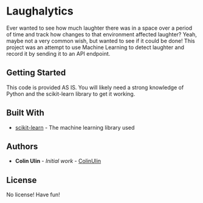 # Laughalytics

Ever wanted to see how much laughter there was in a space over a period of time and track how changes to that environment affected laughter? Yeah, maybe not a very common wish, but wanted to see if it could be done! This project was an attempt to use Machine Learning to detect laughter and record it by sending it to an API endpoint.

## Getting Started

This code is provided AS IS. You will likely need a strong knowledge of Python and the scikit-learn library to get it working.

## Built With

* [scikit-learn](https://scikit-learn.org/) - The machine learning library used

## Authors

* **Colin Ulin** - *Initial work* - [ColinUlin](https://github.com/colinulin)

## License

No license! Have fun!
